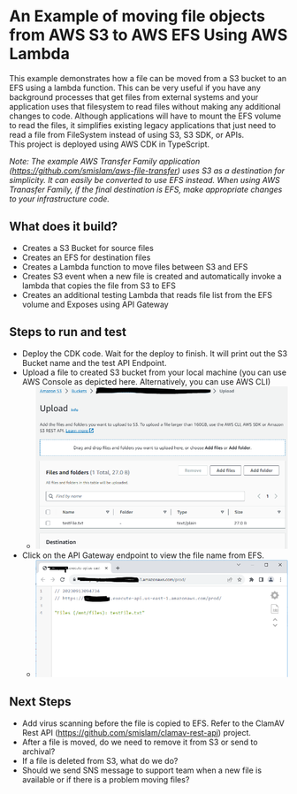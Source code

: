 # An Example of moving file objects from AWS S3 to AWS EFS Using AWS Lambda

This example demonstrates how a file can be moved from a S3 bucket to an EFS using a lambda function.  This can be very useful if you have any background processes that get files from external systems and your application uses that filesystem to read files without making any additional changes to code.  Although applications will have to mount the EFS volume to read the files, it simplifies existing legacy applications that just need to read a file from FileSystem instead of using S3, S3 SDK, or APIs.  
This project is deployed using AWS CDK in TypeScript.

*Note: The example AWS Transfer Family application (https://github.com/smislam/aws-file-transfer) uses S3 as a destination for simplicity.  It can easily be converted to use EFS instead.  When using AWS Tranasfer Family, if the final destination is EFS, make appropriate changes to your infrastructure code.*

## What does it build?
* Creates a S3 Bucket for source files
* Creates an EFS for destination files
* Creates a Lambda function to move files between S3 and EFS
* Creates S3 event when a new file is created and automatically invoke a lambda that copies the file from S3 to EFS
* Creates an additional testing Lambda that reads file list from the EFS volume and Exposes using API Gateway


## Steps to run and test
* Deploy the CDK code. Wait for the deploy to finish.  It will print out the S3 Bucket name and the test API Endpoint.
* Upload a file to created S3 bucket from your local machine (you can use AWS Console as depicted here.  Alternatively, you can use AWS CLI)
  * ![image](s3-upload.PNG "Upload a file to S3")
* Click on the API Gateway endpoint to view the file name from EFS.
  * ![image](efs-list.PNG "View a list of the files in EFS")


## Next Steps
* Add virus scanning before the file is copied to EFS.  Refer to the ClamAV Rest API (https://github.com/smislam/clamav-rest-api) project.
* After a file is moved, do we need to remove it from S3 or send to archival?
* If a file is deleted from S3, what do we do?
* Should we send SNS message to support team when a new file is available or if there is a problem moving files?